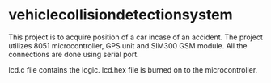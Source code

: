 # vehiclecollisiondetectionsystem
This project is to acquire position of a car incase of an accident. 
The project utilizes 8051 microcontroller, GPS unit and SIM300 GSM module. All the connections are done using serial port.

lcd.c file contains the logic. lcd.hex file is burned on to the microcontroller.